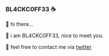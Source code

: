 ### BL4CKC0FF33 ☕

💬 hi there...

💬 i am BL4CKC0FF33, nice to meet you.

💬 feel free to contact me via [twitter](https://twitter.com/Bl4CKC0ff33001)



<!--
**BL4CKC0FF33/BL4CKC0FF33** is a ✨ _special_ ✨ repository because its `README.md` (this file) appears on your GitHub profile.

Here are some ideas to get you started:

- 🔭 I’m currently working on ...
- 🌱 I’m currently learning ...
- 👯 I’m looking to collaborate on ...
- 🤔 I’m looking for help with ...
- 💬 Ask me about ...
- 📫 How to reach me: ...
- 😄 Pronouns: ...
- ⚡ Fun fact: ...
-->
